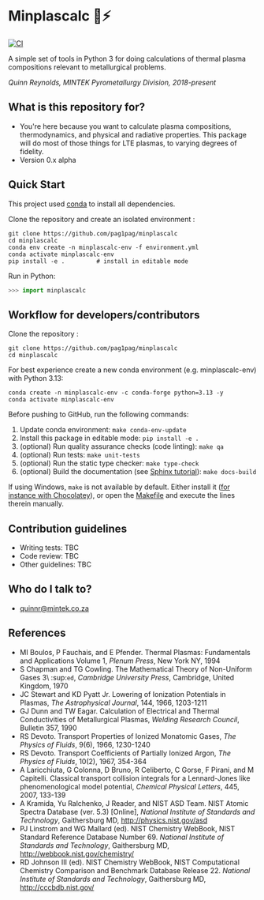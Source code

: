 # Minplascalc 🍚⚡

[![CI](https://github.com/pag1pag/minplascalc/actions/workflows/on-push.yml/badge.svg)](https://github.com/pag1pag/minplascalc/actions/workflows/on-push.yml/)

A simple set of tools in Python 3 for doing calculations of thermal plasma
compositions relevant to metallurgical problems.

*Quinn Reynolds, MINTEK Pyrometallurgy Division, 2018-present*

## What is this repository for?

- You're here because you want to calculate plasma compositions,
  thermodynamics, and physical and radiative properties. This package will
  do most of those things for LTE plasmas, to varying degrees of fidelity.
- Version 0.x alpha

## Quick Start

This project used [conda](https://anaconda.org/) to install all dependencies.

Clone the repository and create an isolated environment :

```
git clone https://github.com/pag1pag/minplascalc
cd minplascalc
conda env create -n minplascalc-env -f environment.yml
conda activate minplascalc-env
pip install -e .         # install in editable mode
```

Run in Python:

```python
>>> import minplascalc
```

## Workflow for developers/contributors

Clone the repository :

```
git clone https://github.com/pag1pag/minplascalc
cd minplascalc
```

For best experience create a new conda environment (e.g. minplascalc-env) with Python 3.13:

```
conda create -n minplascalc-env -c conda-forge python=3.13 -y
conda activate minplascalc-env
```

Before pushing to GitHub, run the following commands:

1. Update conda environment: `make conda-env-update`
1. Install this package in editable mode: `pip install -e .`
1. (optional) Run quality assurance checks (code linting): `make qa`
1. (optional) Run tests: `make unit-tests`
1. (optional) Run the static type checker: `make type-check`
1. (optional) Build the documentation (see [Sphinx tutorial](https://www.sphinx-doc.org/en/master/tutorial/)): `make docs-build`

If using Windows, `make` is not available by default. Either install it
([for instance with Chocolatey](https://stackoverflow.com/questions/32127524/how-to-install-and-use-make-in-windows)),
or open the [Makefile](./Makefile) and execute the lines therein manually.

## Contribution guidelines

- Writing tests: TBC
- Code review: TBC
- Other guidelines: TBC

## Who do I talk to?

- quinnr@mintek.co.za

## References

- MI Boulos, P Fauchais, and E Pfender. Thermal Plasmas: Fundamentals and
  Applications Volume 1, *Plenum Press*, New York NY, 1994
- S Chapman and TG Cowling. The Mathematical Theory of Non-Uniform Gases
  3\\ :sup:`ed`, *Cambridge University Press*, Cambridge, United Kingdom,
  1970
- JC Stewart and KD Pyatt Jr. Lowering of Ionization Potentials in Plasmas,
  *The Astrophysical Journal*, 144, 1966, 1203-1211
- GJ Dunn and TW Eagar. Calculation of Electrical and Thermal
  Conductivities of Metallurgical Plasmas,
  *Welding Research Council*, Bulletin 357, 1990
- RS Devoto. Transport Properties of Ionized Monatomic Gases,
  *The Physics of Fluids*, 9(6), 1966, 1230-1240
- RS Devoto. Transport Coefficients of Partially Ionized Argon,
  *The Physics of Fluids*, 10(2), 1967, 354-364
- A Laricchiuta, G Colonna, D Bruno, R Celiberto, C Gorse, F Pirani, and
  M Capitelli. Classical transport collision integrals for a Lennard-Jones
  like phenomenological model potential, *Chemical Physical Letters*, 445,
  2007, 133-139
- A Kramida, Yu Ralchenko, J Reader, and NIST ASD Team. NIST Atomic Spectra
  Database (ver. 5.3) [Online],
  *National Institute of Standards and Technology*, Gaithersburg MD,
  http://physics.nist.gov/asd
- PJ Linstrom and WG Mallard (ed). NIST Chemistry WebBook, NIST
  Standard Reference Database Number 69.
  *National Institute of Standards and Technology*, Gaithersburg MD,
  http://webbook.nist.gov/chemistry/
- RD Johnson III (ed). NIST Chemistry WebBook, NIST Computational
  Chemistry Comparison and Benchmark Database Release 22.
  *National Institute of Standards and Technology*, Gaithersburg MD,
  http://cccbdb.nist.gov/
